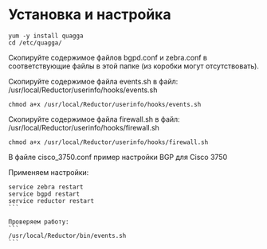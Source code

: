 # Установка и настройка

```
yum -y install quagga
cd /etc/quagga/
```

Скопируйте содержимое файлов bgpd.conf и zebra.conf в соответствующие файлы в этой папке (из коробки могут отсутствовать).

Скопируйте содержимое файла events.sh в файл:
    /usr/local/Reductor/userinfo/hooks/events.sh
```	
chmod a+x /usr/local/Reductor/userinfo/hooks/events.sh
```
	
Скопируйте содержимое файла firewall.sh в файл:
    /usr/local/Reductor/userinfo/hooks/firewall.sh

```	
chmod a+x /usr/local/Reductor/userinfo/hooks/firewall.sh
```
	
В файле cisco_3750.conf пример настройки BGP для Cisco 3750

Применяем настройки:
````
service zebra restart
service bgpd restart
service reductor restart
```
    
Проверяем работу:
```
/usr/local/Reductor/bin/events.sh
```